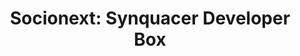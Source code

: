 ---
categories:
- bkk19
description: To Be Provided
image:
  featured: 'true'
  path: /assets/images/featured-images/bkk19/BKK19-303.png
session_attendee_num: '20'
session_id: BKK19-303
session_room: 'Keynote Room (World Ballroom BC) '
session_slot:
  end_time: '2019-04-03 11:30:00'
  start_time: '2019-04-03 11:15:00'
session_speakers: []
session_track: Arm on Arm
tag: session
tags:
- Open Source Development
title: 'Socionext: Synquacer Developer Box'
---